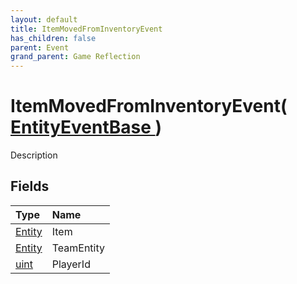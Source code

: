 ```yaml
---
layout: default
title: ItemMovedFromInventoryEvent
has_children: false
parent: Event
grand_parent: Game Reflection
---
```

# ItemMovedFromInventoryEvent( [ EntityEventBase ](/riftbreaker-wiki/docs/game-reflection/events/entity_event_base/) )
Description 

## Fields

| Type | Name |
|:----------|:--------------|
| [Entity](/riftbreaker-wiki/docs/game-reflection/classes/entity/) | Item |
| [Entity](/riftbreaker-wiki/docs/game-reflection/classes/entity/) | TeamEntity |
| [uint](/riftbreaker-wiki/docs/game-reflection/components/uint/) | PlayerId |

